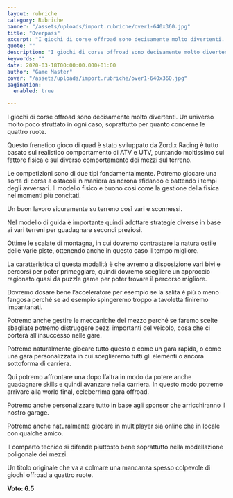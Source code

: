 ```yaml
---
layout: rubriche
category: Rubriche
banner: "/assets/uploads/import.rubriche/over1-640x360.jpg"
title: "Overpass"
excerpt: "I giochi di corse offroad sono decisamente molto divertenti. Un universo molto poco sfruttato in ogni caso, soprattutto per quanto concerne le quattro ruote. Questo frenetico gioco di quad è stato sviluppato da Zordix Racing è tutto basato sul realistico comportamento di ATV e UTV, puntando moltissimo sul fattore fisica e sul diverso comportamento dei [&hellip"
quote: ""
description: "I giochi di corse offroad sono decisamente molto divertenti. Un universo molto poco sfruttato in ogni caso, soprattutto per quanto concerne le quattro ruote. Questo frenetico gioco di quad è stato sviluppato da Zordix Racing è tutto basato sul realistico comportamento di ATV e UTV, puntando moltissimo sul fattore fisica e sul diverso comportamento dei [&hellip"
keywords: ""
date: 2020-03-18T00:00:00.000+01:00
author: "Game Master"
cover: "/assets/uploads/import.rubriche/over1-640x360.jpg"
pagination:
  enabled: true

---
```


I giochi di corse offroad sono decisamente molto divertenti. Un universo molto poco sfruttato in ogni caso, soprattutto per quanto concerne le quattro ruote.

Questo frenetico gioco di quad è stato sviluppato da Zordix Racing è tutto basato sul realistico comportamento di ATV e UTV, puntando moltissimo sul fattore fisica e sul diverso comportamento dei mezzi sul terreno.

Le competizioni sono di due tipi fondamentalmente. Potremo giocare una sorta di corsa a ostacoli in maniera asincrona sfidando e battendo i tempi degli avversari. Il modello fisico e buono così come la gestione della fisica nei momenti più concitati.

Un buon lavoro sicuramente su terreno così vari e sconnessi.

Nel modello di guida è importante quindi adottare strategie diverse in base ai vari terreni per guadagnare secondi preziosi.

Ottime le scalate di montagna, in cui dovremo contrastare la natura ostile delle varie piste, ottenendo anche in questo caso il tempo migliore.

La caratteristica di questa modalità è che avremo a disposizione vari bivi e percorsi per poter primeggiare, quindi dovremo scegliere un approccio ragionato quasi da puzzle game per poter trovare il percorso migliore.

Dovremo dosare bene l’acceleratore per esempio se la salita è più o meno fangosa perché se ad esempio spingeremo troppo a tavoletta finiremo impantanati.

Potremo anche gestire le meccaniche del mezzo perché se faremo scelte sbagliate potremo distruggere pezzi importanti del veicolo, cosa che ci porterà all’insuccesso nelle gare.

Potremo naturalmente giocare tutto questo o come un gara rapida, o come una gara personalizzata in cui sceglieremo tutti gli elementi o ancora sottoforma di carriera.

Qui potremo affrontare una dopo l’altra in modo da potere anche guadagnare skills e quindi avanzare nella carriera. In questo modo potremo arrivare alla world final, celeberrima gara offroad.

Potremo anche personalizzare tutto in base agli sponsor che arricchiranno il nostro garage.

Potremo anche naturalmente giocare in multiplayer sia online che in locale con qualche amico.

Il comparto tecnico si difende piuttosto bene soprattutto nella modellazione poligonale dei mezzi.

Un titolo originale che va a colmare una mancanza spesso colpevole di giochi offroad a quattro ruote.

**Voto: 6.5**